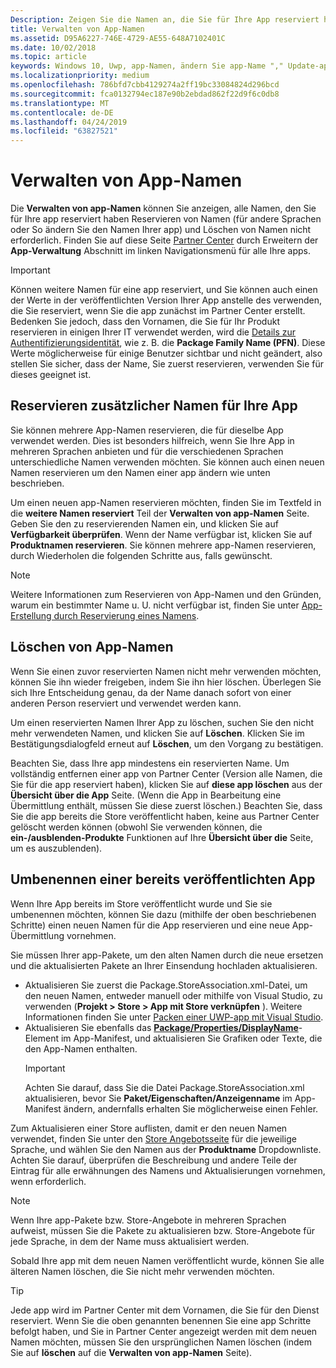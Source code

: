 ```yaml
---
Description: Zeigen Sie die Namen an, die Sie für Ihre App reserviert haben, reservieren Sie zusätzliche Namen (für andere Sprachen oder um den Namen Ihrer App zu ändern), und löschen Sie reservierte Namen, die Sie nicht mehr benötigen.
title: Verwalten von App-Namen
ms.assetid: D95A6227-746E-4729-AE55-648A7102401C
ms.date: 10/02/2018
ms.topic: article
keywords: Windows 10, Uwp, app-Namen, ändern Sie app-Name "," Update-app-Name "," Name des Spiels "," Produktnamen
ms.localizationpriority: medium
ms.openlocfilehash: 786bfd7cbb4129274a2ff19bc33084824d296bcd
ms.sourcegitcommit: fca0132794ec187e90b2ebdad862f22d9f6c0db8
ms.translationtype: MT
ms.contentlocale: de-DE
ms.lasthandoff: 04/24/2019
ms.locfileid: "63827521"
---
```

# <a name="manage-app-names"></a>Verwalten von App-Namen

Die **Verwalten von app-Namen** können Sie anzeigen, alle Namen, den Sie für Ihre app reserviert haben Reservieren von Namen (für andere Sprachen oder So ändern Sie den Namen Ihrer app) und Löschen von Namen nicht erforderlich. Finden Sie auf diese Seite [Partner Center](https://partner.microsoft.com/dashboard) durch Erweitern der **App-Verwaltung** Abschnitt im linken Navigationsmenü für alle Ihre apps.

> [!IMPORTANT]
> Können weitere Namen für eine app reserviert, und Sie können auch einen der Werte in der veröffentlichten Version Ihrer App anstelle des verwenden, die Sie reserviert, wenn Sie die app zunächst im Partner Center erstellt. Bedenken Sie jedoch, dass den Vornamen, die Sie für Ihr Produkt reservieren in einigen Ihrer IT verwendet werden, wird die [Details zur Authentifizierungsidentität](view-app-identity-details.md), wie z. B. die **Package Family Name (PFN)**. Diese Werte möglicherweise für einige Benutzer sichtbar und nicht geändert, also stellen Sie sicher, dass der Name, Sie zuerst reservieren, verwenden Sie für dieses geeignet ist.


## <a name="reserve-additional-names-for-your-app"></a>Reservieren zusätzlicher Namen für Ihre App

Sie können mehrere App-Namen reservieren, die für dieselbe App verwendet werden. Dies ist besonders hilfreich, wenn Sie Ihre App in mehreren Sprachen anbieten und für die verschiedenen Sprachen unterschiedliche Namen verwenden möchten. Sie können auch einen neuen Namen reservieren um den Namen einer app ändern wie unten beschrieben.

Um einen neuen app-Namen reservieren möchten, finden Sie im Textfeld in die **weitere Namen reserviert** Teil der **Verwalten von app-Namen** Seite. Geben Sie den zu reservierenden Namen ein, und klicken Sie auf **Verfügbarkeit überprüfen**. Wenn der Name verfügbar ist, klicken Sie auf **Produktnamen reservieren**. Sie können mehrere app-Namen reservieren, durch Wiederholen die folgenden Schritte aus, falls gewünscht.

> [!NOTE]
> Weitere Informationen zum Reservieren von App-Namen und den Gründen, warum ein bestimmter Name u. U. nicht verfügbar ist, finden Sie unter [App-Erstellung durch Reservierung eines Namens](create-your-app-by-reserving-a-name.md).


## <a name="delete-app-names"></a>Löschen von App-Namen

Wenn Sie einen zuvor reservierten Namen nicht mehr verwenden möchten, können Sie ihn wieder freigeben, indem Sie ihn hier löschen. Überlegen Sie sich Ihre Entscheidung genau, da der Name danach sofort von einer anderen Person reserviert und verwendet werden kann.

Um einen reservierten Namen Ihrer App zu löschen, suchen Sie den nicht mehr verwendeten Namen, und klicken Sie auf **Löschen**. Klicken Sie im Bestätigungsdialogfeld erneut auf **Löschen**, um den Vorgang zu bestätigen.

Beachten Sie, dass Ihre app mindestens ein reservierten Name. Um vollständig entfernen einer app von Partner Center (Version alle Namen, die Sie für die app reserviert haben), klicken Sie auf **diese app löschen** aus der **Übersicht über die App** Seite. (Wenn die App in Bearbeitung eine Übermittlung enthält, müssen Sie diese zuerst löschen.) Beachten Sie, dass Sie die app bereits die Store veröffentlicht haben, keine aus Partner Center gelöscht werden können (obwohl Sie verwenden können, die **ein-/ausblenden-Produkte** Funktionen auf Ihre **Übersicht über die** Seite, um es auszublenden). 


## <a name="rename-an-app-that-has-already-been-published"></a>Umbenennen einer bereits veröffentlichten App

Wenn Ihre App bereits im Store veröffentlicht wurde und Sie sie umbenennen möchten, können Sie dazu (mithilfe der oben beschriebenen Schritte) einen neuen Namen für die App reservieren und eine neue App-Übermittlung vornehmen. 

Sie müssen Ihrer app-Pakete, um den alten Namen durch die neue ersetzen und die aktualisierten Pakete an Ihrer Einsendung hochladen aktualisieren.
- Aktualisieren Sie zuerst die Package.StoreAssociation.xml-Datei, um den neuen Namen, entweder manuell oder mithilfe von Visual Studio, zu verwenden (**Projekt > Store > App mit Store verknüpfen** ). Weitere Informationen finden Sie unter [Packen einer UWP-app mit Visual Studio](../packaging/packaging-uwp-apps.md).
- Aktualisieren Sie ebenfalls das [**Package/Properties/DisplayName**](https://docs.microsoft.com/uwp/schemas/appxpackage/uapmanifestschema/element-displayname)-Element im App-Manifest, und aktualisieren Sie Grafiken oder Texte, die den App-Namen enthalten. 
  > [!IMPORTANT]
  > Achten Sie darauf, dass Sie die Datei Package.StoreAssociation.xml aktualisieren, bevor Sie **Paket/Eigenschaften/Anzeigenname** im App-Manifest ändern, andernfalls erhalten Sie möglicherweise einen Fehler.

Zum Aktualisieren einer Store auflisten, damit er den neuen Namen verwendet, finden Sie unter den [Store Angebotsseite](create-app-store-listings.md) für die jeweilige Sprache, und wählen Sie den Namen aus der **Produktname** Dropdownliste. Achten Sie darauf, überprüfen die Beschreibung und andere Teile der Eintrag für alle erwähnungen des Namens und Aktualisierungen vornehmen, wenn erforderlich.

> [!NOTE]
> Wenn Ihre app-Pakete bzw. Store-Angebote in mehreren Sprachen aufweist, müssen Sie die Pakete zu aktualisieren bzw. Store-Angebote für jede Sprache, in dem der Name muss aktualisiert werden.

Sobald Ihre app mit dem neuen Namen veröffentlicht wurde, können Sie alle älteren Namen löschen, die Sie nicht mehr verwenden möchten.

> [!TIP]
> Jede app wird im Partner Center mit dem Vornamen, die Sie für den Dienst reserviert. Wenn Sie die oben genannten benennen Sie eine app Schritte befolgt haben, und Sie in Partner Center angezeigt werden mit dem neuen Namen möchten, müssen Sie den ursprünglichen Namen löschen (indem Sie auf **löschen** auf die **Verwalten von app-Namen** Seite). 

 

 




